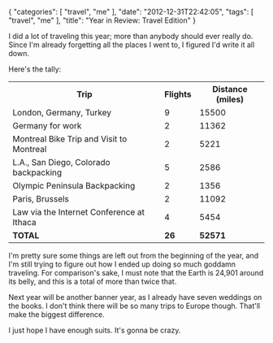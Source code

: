 {
    "categories": [
        "travel", 
        "me"
    ], 
    "date": "2012-12-31T22:42:05", 
    "tags": [
        "travel", 
        "me"
    ], 
    "title": "Year in Review: Travel Edition"
}

I did a lot of traveling this year; more than anybody should ever really do. Since I'm already forgetting all the places I went to, I figured I'd write it all down. 

Here's the tally:

<table>
<tr><th>Trip</td><th>Flights</td><th>Distance (miles)</td></tr>
<tr><td>London, Germany, Turkey</td><td>9</td><td>15500</td></tr>
<tr><td>Germany for work</td><td>2</td><td>11362</td></tr>
<tr><td>Montreal Bike Trip and Visit to Montreal</td><td>2</td><td>5221</td></tr>
<tr><td>L.A., San Diego, Colorado backpacking</td><td>5</td><td>2586</td></tr>
<tr><td>Olympic Peninsula Backpacking</td><td>2</td><td>1356</td></tr>
<tr><td>Paris, Brussels</td><td>2</td><td>11092</td></tr>
<tr><td>Law via the Internet Conference at Ithaca</td><td>4</td><td>5454</td></tr>
<tr><td><strong>TOTAL<strong></td><td><strong>26</strong></td><td><strong>52571</strong></td></tr>
</table>

I'm pretty sure some things are left out from the beginning of the year, and I'm still trying to figure out how I ended up doing so much goddamn traveling. For comparison's sake, I must note that the Earth is 24,901 around its belly, and this is a total of more than twice that. 

Next year will be another banner year, as I already have seven weddings on the books. I don't think there will be so many trips to Europe though. That'll make the biggest difference. 

I just hope I have enough suits. It's gonna be crazy.